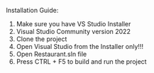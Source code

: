 Installation Guide:
1. Make sure you have VS Studio Installer
2. Visual Studio Community version 2022
3. Clone the project
4. Open Visual Studio from the Installer only!!!
5. Open Restaurant.sln file
6. Press CTRL + F5 to build and run the project
